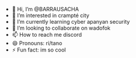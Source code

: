 - 👋 Hi, I’m @BARRAUSACHA
- 👀 I’m interested in crampté city
- 🌱 I’m currently learning cyber apanyan security
- 💞️ I’m looking to collaborate on wadofok
- 📫 How to reach me discord 
- 😄 Pronouns: ri/tano
- ⚡ Fun fact: im so cool

<!---
BARRAUSACHA/BARRAUSACHA is a ✨ special ✨ repository because its `README.md` (this file) appears on your GitHub profile.
You can click the Preview link to take a look at your changes.
--->
